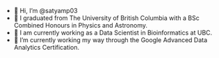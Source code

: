 - 👋 Hi, I’m @satyamp03
- 🏫 I graduated from The University of British Columbia with a BSc Combined Honours in Physics and Astronomy.
- 👀 I am currently working as a Data Scientist in Bioinformatics at UBC.
- 🌱 I’m currently working my way through the Google Advanced Data Analytics Certification.

<!---
satyamp03/satyamp03 is a ✨ special ✨ repository because its `README.md` (this file) appears on your GitHub profile.
You can click the Preview link to take a look at your changes.
--->
